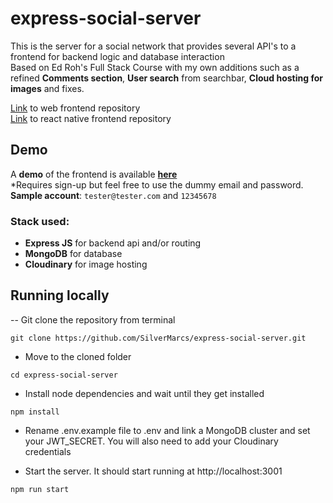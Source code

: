 # express-social-server

This is the server for a social network that provides several API's to a frontend for backend logic and database interaction <br>
Based on Ed Roh's Full Stack Course with my own additions such as a refined **Comments section**, **User search** from searchbar, **Cloud hosting for images** and fixes.

[Link](https://github.com/SilverMarcs/express-social-client) to web frontend repository <br>
[Link](https://github.com/SilverMarcs/express-social-react-native) to react native frontend repository

## Demo

A **demo** of the frontend is available [**here**](https://express-social.vercel.app) <br>
\*Requires sign-up but feel free to use the dummy email and password. <br>
**Sample account**: ``tester@tester.com`` and ``12345678``


### Stack used:

- **Express JS** for backend api and/or routing
- **MongoDB** for database
- **Cloudinary** for image hosting


## Running locally

-- Git clone the repository from terminal

```
git clone https://github.com/SilverMarcs/express-social-server.git
```

- Move to the cloned folder

```
cd express-social-server
```

- Install node dependencies and wait until they get installed

```
npm install
```

- Rename .env.example file to .env and link a MongoDB cluster and set your JWT_SECRET. You will also need to add your Cloudinary credentials

- Start the server. It should start running at http://localhost:3001

```
npm run start
```

<br>
